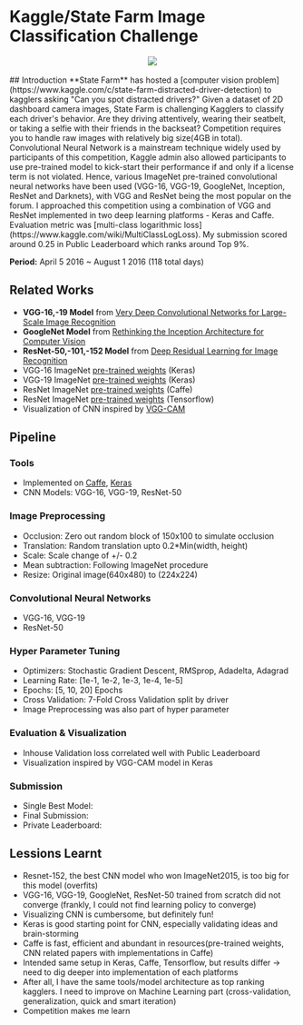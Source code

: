 # Kaggle/State Farm Image Classification Challenge
<div align="center">
  <img src="https://kaggle2.blob.core.windows.net/competitions/kaggle/5048/media/output_DEb8oT.gif"><br><br>
</div>
## Introduction
**State Farm** has hosted a [computer vision problem](https://www.kaggle.com/c/state-farm-distracted-driver-detection) to kagglers asking "Can you spot distracted drivers?" Given a dataset of 2D dashboard camera images, State Farm is challenging Kagglers to classify each driver's behavior. Are they driving attentively, wearing their seatbelt, or taking a selfie with their friends in the backseat?
Competition requires you to handle raw images with relatively big size(4GB in total). Convolutional Neural Network is a mainstream technique widely used by participants of this competition, Kaggle admin also allowed participants to use pre-trained model to kick-start their performance if and only if a license term is not violated. Hence, various ImageNet pre-trained convolutional neural networks have been used (VGG-16, VGG-19, GoogleNet, Inception, ResNet and Darknets), with VGG and ResNet being the most popular on the forum. 
I approached this competition using a combination of VGG and ResNet implemented in two deep learning platforms - Keras and Caffe. Evaluation metric was [multi-class logarithmic loss](https://www.kaggle.com/wiki/MultiClassLogLoss). My submission scored around 0.25 in Public Leaderboard which ranks around Top 9%.

**Period:** April 5 2016 ~ August 1 2016 (118 total days)

## Related Works
* **VGG-16,-19 Model** from [Very Deep Convolutional Networks for Large-Scale Image Recognition](http://arxiv.org/pdf/1409.1556.pdf)
* **GoogleNet Model** from [Rethinking the Inception Architecture for Computer Vision](https://arxiv.org/pdf/1512.00567v3.pdf)
* **ResNet-50,-101,-152 Model** from [Deep Residual Learning for Image Recognition](http://arxiv.org/pdf/1512.03385.pdf)
* VGG-16 ImageNet [pre-trained weights](https://gist.github.com/baraldilorenzo/07d7802847aaad0a35d3) (Keras)
* VGG-19 ImageNet [pre-trained weights](https://gist.github.com/baraldilorenzo/8d096f48a1be4a2d660d) (Keras)
* ResNet ImageNet [pre-trained weights](https://github.com/KaimingHe/deep-residual-networks) (Caffe)
* ResNet ImageNet [pre-trained weights](https://github.com/ry/tensorflow-resnet) (Tensorflow)
* Visualization of CNN inspired by [VGG-CAM](https://github.com/tdeboissiere/VGG16CAM-keras)

## Pipeline

### Tools
* Implemented on [Caffe](https://github.com/BVLC/caffe), [Keras](http://keras.io/)
* CNN Models: VGG-16, VGG-19, ResNet-50

### Image Preprocessing
* Occlusion: Zero out random block of 150x100 to simulate occlusion
* Translation: Random translation upto 0.2*Min(width, height)
* Scale: Scale change of +/- 0.2
* Mean subtraction: Following ImageNet procedure
* Resize: Original image(640x480) to (224x224)

### Convolutional Neural Networks
* VGG-16, VGG-19
* ResNet-50 

### Hyper Parameter Tuning
* Optimizers: Stochastic Gradient Descent, RMSprop, Adadelta, Adagrad
* Learning Rate: [1e-1, 1e-2, 1e-3, 1e-4, 1e-5]
* Epochs: [5, 10, 20] Epochs
* Cross Validation: 7-Fold Cross Validation split by driver
* Image Preprocessing was also part of hyper parameter

### Evaluation & Visualization
* Inhouse Validation loss correlated well with Public Leaderboard
* Visualization inspired by VGG-CAM model in Keras

### Submission
* Single Best Model: 
* Final Submission: 
* Private Leaderboard: 

## Lessions Learnt
* Resnet-152, the best CNN model who won ImageNet2015, is too big for this model (overfits)
* VGG-16, VGG-19, GoogleNet, ResNet-50 trained from scratch did not converge (frankly, I could not find learning policy to converge)
* Visualizing CNN is cumbersome, but definitely fun!
* Keras is good starting point for CNN, especially validating ideas and brain-storming
* Caffe is fast, efficient and abundant in resources(pre-trained weights, CNN related papers with implementations in Caffe)
* Intended same setup in Keras, Caffe, Tensorflow, but results differ -> need to dig deeper into implementation of each platforms
* After all, I have the same tools/model architecture as top ranking kagglers. I need to improve on Machine Learning part (cross-validation, generalization, quick and smart iteration)
* Competition makes me learn
